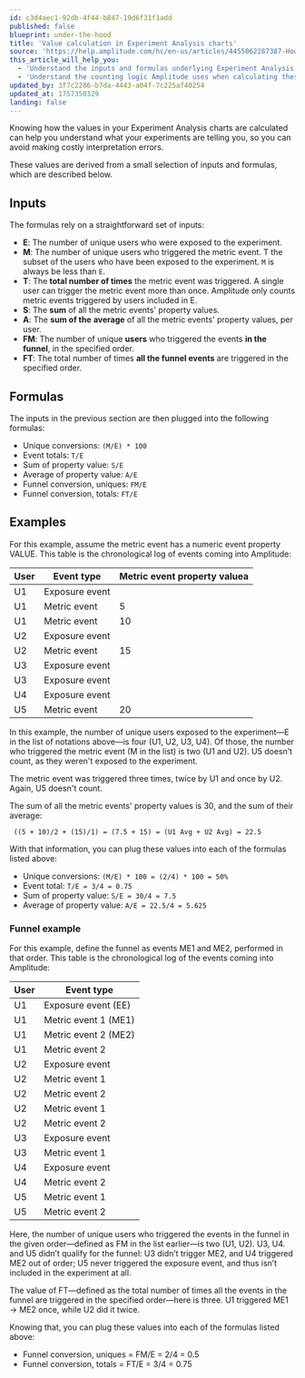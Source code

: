 ```yaml
---
id: c3d4aec1-92db-4f44-b847-19d6f31f1add
published: false
blueprint: under-the-hood
title: 'Value calculation in Experiment Analysis charts'
source: 'https://help.amplitude.com/hc/en-us/articles/4455062287387-How-Amplitude-calculates-the-values-in-Experiment-Analysis-charts'
this_article_will_help_you:
  - 'Understand the inputs and formulas underlying Experiment Analysis charts'
  - 'Understand the counting logic Amplitude uses when calculating these values'
updated_by: 3f7c2286-b7da-4443-a04f-7c225af40254
updated_at: 1757350329
landing: false
---
```

Knowing how the values in your Experiment Analysis charts are calculated can help you understand what your experiments are telling you, so you can avoid making costly interpretation errors.

These values are derived from a small selection of inputs and formulas, which are described below.

## Inputs

The formulas rely on a straightforward set of inputs:

* **E**: The number of unique users who were exposed to the experiment.
* **M**: The number of unique users who triggered the metric event. T the subset of the users who have been exposed to the experiment. `M` is always be less than `E`.
* **T**: The **total number of times** the metric event was triggered. A single user can trigger the metric event more than once. Amplitude only counts metric events triggered by users included in E.
* **S**: The **sum** of all the metric events' property values.
* **A**: The **sum of the** **average** of all the metric events' property values, per user.
* **FM**: The number of unique **users** who triggered the events **in the funnel**, in the specified order.
* **FT**: The total number of times **all the funnel events** are triggered in the specified order.

## Formulas

The inputs in the previous section are then plugged into the following formulas:

* Unique conversions: `(M/E) * 100`
* Event totals: `T/E`
* Sum of property value: `S/E`
* Average of property value: `A/E`
* Funnel conversion, uniques: `FM/E`
* Funnel conversion, totals: `FT/E`

## Examples

For this example, assume the metric event has a numeric event property VALUE. This table is the chronological log of events coming into Amplitude:

| User | Event type | Metric event property valuea |
| -------- | -------------- | ------------------------------- |
| U1       | Exposure event |                                 |
| U1       | Metric event   | 5                               |
| U1       | Metric event   | 10                              |
| U2       | Exposure event |                                 |
| U2       | Metric event   | 15                              |
| U3       | Exposure event |                                 |
| U3       | Exposure event |                                 |
| U4       | Exposure event |                                 |
| U5       | Metric event   | 20                              |

In this example, the number of unique users exposed to the experiment—E in the list of notations above—is four (U1, U2, U3, U4). Of those, the number who triggered the metric event (M in the list) is two (U1 and U2). U5 doesn’t count, as they weren't exposed to the experiment.

The metric event was triggered three times, twice by U1 and once by U2. Again, U5 doesn't count.

The sum of all the metric events' property values is 30, and the sum of their average:

```
 ((5 + 10)/2 + (15)/1) = (7.5 + 15) = (U1 Avg + U2 Avg) = 22.5
```

With that information, you can plug these values into each of the formulas listed above:

* Unique conversions: `(M/E) * 100 = (2/4) * 100 = 50%`
* Event total: `T/E = 3/4 = 0.75`
* Sum of property value: `S/E = 30/4 = 7.5`
* Average of property value: `A/E = 22.5/4 = 5.625`

### Funnel example

For this example, define the funnel as events ME1 and ME2, performed in that order. This table is the chronological log of the events coming into Amplitude:

| User | Event type       |
| -------- | -------------------- |
| U1       | Exposure event (EE)  |
| U1       | Metric event 1 (ME1) |
| U1       | Metric event 2 (ME2) |
| U1       | Metric event 2       |
| U2       | Exposure event       |
| U2       | Metric event 1       |
| U2       | Metric event 2       |
| U2       | Metric event 1       |
| U2       | Metric event 2       |
| U3       | Exposure event       |
| U3       | Metric event 1       |
| U4       | Exposure event       |
| U4       | Metric event 2       |
| U5       | Metric event 1       |
| U5       | Metric event 2       |

Here, the number of unique users who triggered the events in the funnel in the given order—defined as FM in the list earlier—is two (U1, U2). U3, U4. and U5 didn’t qualify for the funnel: U3 didn’t trigger ME2, and U4 triggered ME2 out of order; U5 never triggered the exposure event, and thus isn’t included in the experiment at all.

The value of FT—defined as the total number of times all the events in the funnel are triggered in the specified order—here is three. U1 triggered ME1 → ME2 once, while U2 did it twice.

Knowing that, you can plug these values into each of the formulas listed above:

* Funnel conversion, uniques = FM/E = 2/4 = 0.5
* Funnel conversion, totals = FT/E = 3/4 = 0.75